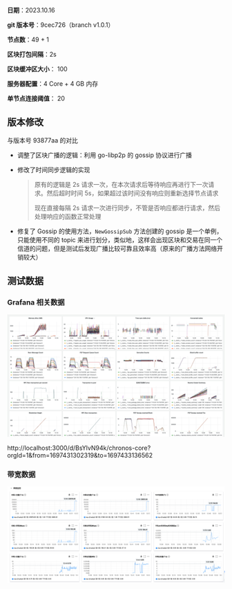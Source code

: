 **日期**：2023.10.16

**git 版本号**：9cec726（branch v1.0.1）

**节点数**：49 + 1

**区块打包间隔**：2s

**区块缓冲区大小**： 100

**服务器配置**：4 Core + 4 GB 内存

**单节点连接阈值**： 20

## 版本修改

与版本号 93877aa 的对比

- 调整了区块广播的逻辑：利用 go-libp2p 的 gossip 协议进行广播

- 修改了时间同步逻辑的实现

    > 原有的逻辑是 2s 请求一次，在本次请求后等待响应再进行下一次请求。然后超时时间 5s，如果超过该时间没有响应则重新选择节点请求
    >
    > 现在直接每隔 2s 请求一次进行同步，不管是否响应都进行请求，然后处理响应的函数正常处理

- 修复了 Gossip 的使用方法，`NewGossipSub` 方法创建的 gossip 是一个单例，只能使用不同的 topic 来进行划分，类似地，这样会出现区块和交易在同一个信道的问题，但是测试后发现广播比较可靠且效率高（原来的广播方法网络开销较大）

## 测试数据

### Grafana 相关数据

![image-20231016131803570](./assets/image-20231016131803570.png)

http://localhost:3000/d/BsYlvN94k/chronos-core?orgId=1&from=1697431302319&to=1697433136562

### 带宽数据

![image-20231016131839253](./assets/image-20231016131839253.png)
